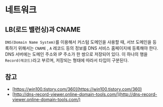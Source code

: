 # 네트워크

## LB(로드 밸런싱)과 CNAME

`DNS(Domain Name System)`를 이용해서 커스텀 도메인을 사용할 때, 서브 도메인을 등록하기 위해서는 `CNAME` , `A` 레코드 등의 정보를 DNS 서비스 홈페이지에 등록해야 한다. DNS 서버에는 도메인 주소와 IP 주소가 한 쌍으로 저장되어 있다. 이 하나의 행을 `Record(레코드)`라고 부르며, 저장되는 형태에 따라서 타입이 구분된다.

## 참고

- [https://win100.tistory.com/360](https://win100.tistory.com/360)
- [http://dns-record-viewer.online-domain-tools.com/](http://dns-record-viewer.online-domain-tools.com/)